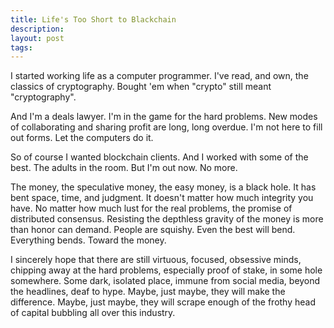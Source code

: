 ```yaml
---
title: Life's Too Short to Blackchain
description:
layout: post
tags:
---
```


I started working life as a computer programmer.  I've read, and own, the classics of cryptography.  Bought 'em when "crypto" still meant "cryptography".

And I'm a deals lawyer.  I'm in the game for the hard problems.  New modes of collaborating and sharing profit are long, long overdue.  I'm not here to fill out forms.  Let the computers do it.

So of course I wanted blockchain clients.  And I worked with some of the best.  The adults in the room.  But I'm out now.  No more.

The money, the speculative money, the easy money, is a black hole.  It
has bent space, time, and judgment.  It doesn't matter how much integrity you have.  No matter how much lust for the real problems, the promise of distributed consensus.  Resisting the depthless gravity of the money is more than honor can demand.  People are squishy.  Even the best will bend.  Everything bends.  Toward the money.

I sincerely hope that there are still virtuous, focused, obsessive minds, chipping away at the hard problems, especially proof of stake, in some hole somewhere.   Some dark, isolated place, immune from social media, beyond the headlines, deaf to hype.  Maybe, just maybe, they will make the difference.  Maybe, just maybe, they will scrape enough of the frothy head of capital bubbling all over this industry.
